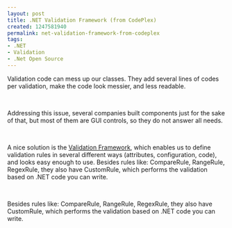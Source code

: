 ```yaml
---
layout: post
title: .NET Validation Framework (from CodePlex)
created: 1247581940
permalink: net-validation-framework-from-codeplex
tags:
- .NET
- Validation
- .Net Open Source
---
```

<p>Validation code can mess up our classes. They add several lines of codes per validation, make the code look messier, and less readable.</p>
<p>&nbsp;</p>
<p>Addressing this issue, several companies built components just for the sake of that, but most of them are GUI controls, so they do not answer all needs.</p>
<p>&nbsp;</p>
<p>A nice solution is the <a target="_blank" href="http://validationframework.codeplex.com/">Validation Framework</a>, which enables us to define validation rules in several different ways (attributes, configuration, code), and looks easy enough to use. Besides rules like: CompareRule, RangeRule, RegexRule, they also have CustomRule, which performs the validation based on .NET code you can write.</p>
<p>&nbsp;</p>
<p>Besides rules like: CompareRule, RangeRule, RegexRule, they also have CustomRule, which performs the validation based on .NET code you can write.</p>
